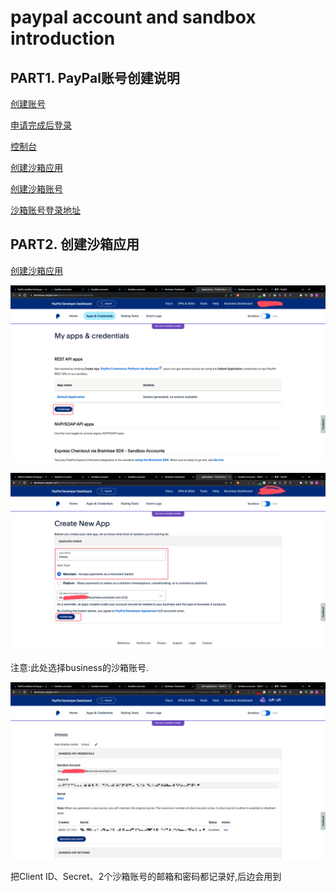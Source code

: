 # paypal account and sandbox introduction

## PART1. PayPal账号创建说明

[创建账号](https://www.paypal.com)

[申请完成后登录](https://developer.paypal.com/)

[控制台](https://developer.paypal.com/dashboard/)

[创建沙箱应用](https://developer.paypal.com/dashboard/applications/sandbox)

[创建沙箱账号](https://developer.paypal.com/dashboard/applications/sandbox)

[沙箱账号登录地址](https://www.sandbox.paypal.com)

## PART2. 创建沙箱应用

[创建沙箱应用](https://developer.paypal.com/dashboard/applications/sandbox)

![创建沙箱应用-1](./img/创建沙箱应用-1.png)

![创建沙箱应用-2](./img/创建沙箱应用-2.png)

注意:此处选择business的沙箱账号.

![创建沙箱应用-3](./img/创建沙箱应用-3.png)

把Client ID、Secret、2个沙箱账号的邮箱和密码都记录好,后边会用到